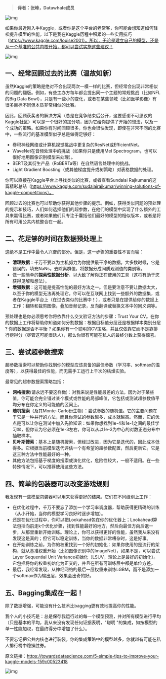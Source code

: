 >  **译者：张峰，Datawhale成员**

![img](https://mmbiz.qpic.cn/mmbiz_jpg/vI9nYe94fsGnicI5IibBvGy8iau9NDVXDHao5snX08PhMAnfJXuUsPTuyO4Gib8CdZbPNfx1RPcFRlt8VSkwDuR3Jg/640?wx_fmt=jpeg)

如果你最近刚入手Kaggle，或者你是这个平台的老常客，你可能会想知道如何轻松提升模型的性能。以下是我在Kaggle历程中积累的一些实用技巧（https://www.kaggle.com/louise2001）。所以，无论是建立自己的模型，还是从一个基准的公共内核开始，都可以尝试实施这些建议！

![img](https://mmbiz.qpic.cn/mmbiz_png/vI9nYe94fsGnicI5IibBvGy8iau9NDVXDHaFQiboVYvEf8wCLNibcfh05EPWLBFf6kCtobrcyyPBGqYtqQcDMnse6Gw/640?wx_fmt=png)

## **一、经常回顾过去的比赛（温故知新）** 

虽然Kaggle的策略是绝对不会出现两次一模一样的比赛，但经常会出现非常相似的问题的翻版。例如，有些主办方每年都会提出同一个主题的常规挑战（比如NFL的Big Data Bowl），只是有一些小的变化，或者在某些领域（比如医学影像）有很多目标不同但本质非常相似的比赛。

因此，回顾获奖者的解决方案（总是在竞争结束后公开，这要感谢不可思议的Kaggle社区）可以是一个很好的加分项，因为它给你提供了开始的想法，以及一个成功的策略。如果你有时间回顾很多，你也会很快发现，即使在非常不同的比赛中，一些流行的基准模型似乎总是做得足够好：

- 卷积神经网络或计算机视觉挑战中更复杂的ResNet或EfficientNet。
- WaveNet在音频处理中的挑战（如果你只是使用Mel Spectrogram，也可以很好地用图像识别模型来处理）。
- BERT及其衍生产品（RoBERTa等）在自然语言处理中的挑战。
- Light Gradient Boosting（或其他梯度提升或树策略）对表格数据的处理。

你可以直接在Kaggle平台上寻找类似的比赛，或者查看Sundalai Rajkumar的这篇精彩总结（https://www.kaggle.com/sudalairajkumar/winning-solutions-of-kaggle-competitions）。

回顾过去的比赛也可以帮助你获得其他步骤的提示。例如，获得类似问题的预处理的提示和技巧，人们如何选择他们的超参数，在他们的模型中实现了什么额外的工具来赢得比赛，或者如果他们只专注于囊括他们最好的模型的相似版本，或者是将所有可用公共内核整合在一起。

## **二、花足够的时间在数据预处理上**

这绝不是工作中最令人兴奋的部分。但是，这一步骤的重要性不言而喻：

- **清理数据**：千万不要以为主机努力为你提供最干净的数据。大多数时候，它是错误的。填充NaNs，去除离群值，将数据分成同质观测值的类别等。
- 做一些简单的**探索性数据分析**，以大致了解你正在使用的工具（这将有助于您获得见解和想法）。
- **增强数据**：这可能是提高性能的最好方法之一。但是要注意不要让数据太大，以至于你的模型无法再处理它。你可以在互联网上找到一些额外的数据集，或者在Kaggle平台上（在过去类似的比赛中！），或者只是在提供给你的数据上工作：翻转和裁剪图像，叠加音频记录，反向翻译或替换文本中的同义词等。

预处理也是你必须思考你将依靠什么交叉验证方法的步骤：Trust Your CV。在你的数据上工作将帮助你知道如何分割数据：根据目标值分层还是根据样本类别分层 ? 你的数据是否不平衡 ? 如果你有一个聪明的CV策略，并且仅依靠它而不是靠排行榜得分（尽管这可能很诱人），那么你很有可能在私人的最终分数上获得惊喜。

## **三、尝试超参数搜索**

超参数搜索可以帮助你找到你的模型应该具备的最佳参数（学习率、softmax的温度等），以获得最佳的性能，而无需手工运行上千次的枯燥实验。

最常见的超参数搜索策略包括：

- **网格搜索**(请永远不要这样做)：对我来说是性能最差的方法，因为对于某些值，你可能会完全错过某个模式或性能的局部峰值，它包括或测试超参数值平均分布在你定义的可能值的区间上。
- **随机搜索**（及其Monte-Carlo衍生物）：尝试参数的随机值。它的主要问题在于它是一种并行的方法，而且你测试的参数越多，成本就越高。然而，它的优点是可以让你在测试中加入先验知识：如果你想找到1e-4和1e-1之间的最佳学习率，但你认为它必须在1e-3左右，你可以从以1e-3为中心的对数正态分布中抽取样本。
- **贝叶斯搜索**：基本上是随机搜索，但经过改进，因为它是迭代的，因此成本低得多。它根据当前模型迭代评估一个有希望的超参数配置，然后更新它。它是这三种方法中性能最好的一种。
- 其他方法包括基于梯度的搜索或演化优化，危险性较大，一般不适用。在一些特殊情况下，可以推荐使用这些方法。

## **四、简单的包装器可以改变游戏规则**

我发现有一些模型包装器可以用来获得更好的结果。它们在不同级别上工作：

- 在优化过程中，千万不要忘了添加一个学习率调度器，帮助获得更精确的训练（从小开始，当你的模型学习良好时逐步增加）。
- 还是在优化过程中，你可以把Lookahead包在你的优化器上；Lookahead算法包括向前走k个优化步骤，找到性能最好的地方，然后向最佳方向后退一步，从那里重新开始训练。理论上，你可以获得更好的性能，虽然我从来没有发现这是真的；但它可以稳定训练，当你的数据非常嘈杂时，这是好事。
- 在开始训练之前，为你的权重找到一个好的初始化：如果你使用的是流行的架构，就从基准权重开始（比如图像识别中的ImageNet），如果不是，可以尝试Layer Sequential Unit Variance初始化（LSUV，理论上是最好的初始化）。它包括将你的权重初始化为正交的，并且在所有可训练层中都是单位方差。
- 最后，我经常发现，从神经网络的最后一层权重来训练LGBM，而不是添加一个softmax作为输出层，效果会出奇的好。

## **五、Bagging集成在一起！**

除了数据增强，可能没有什么技术比bagging更有效地提高你的性能。

我个人的小技巧是：总是保存我运行过的每一个模型预测，并对所有模型进行平均（只是基本的平均，我从来没有发现任何证据表明，"聪明 "的集成，如按模型的单一性能加权，在最终得分中增加了什么）。

不要忘记把公共内核也进行装袋。你的集成策略中的模型越多，你就越有可能在私人排行榜中稳操胜券。

原文链接：https://towardsdatascience.com/5-simple-tips-to-improve-your-kaggle-models-159c00523418

![img](https://mmbiz.qpic.cn/mmbiz_png/vI9nYe94fsGxu3P5YibTO899okS0X9WaLmQCtia4U8Eu1xWCz9t8Qtq9PH6T1bTcxibiaCIkGzAxpeRkRFYqibVmwSw/640?wx_fmt=png)

